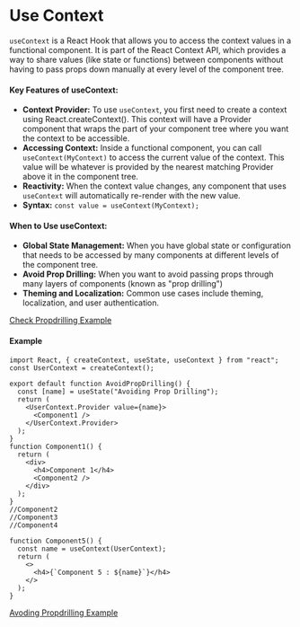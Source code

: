 # Use Context
`useContext` is a React Hook that allows you to access the context values in a functional component. It is part of the React Context API, which provides a way to share values (like state or functions) between components without having to pass props down manually at every level of the component tree.

#### Key Features of useContext:
- **Context Provider:** To use `useContext`, you first need to create a context using React.createContext(). This context will have a Provider component that wraps the part of your component tree where you want the context to be accessible.
- **Accessing Context:** Inside a functional component, you can call `useContext(MyContext)` to access the current value of the context. This value will be whatever is provided by the nearest matching Provider above it in the component tree.
- **Reactivity:** When the context value changes, any component that uses `useContext` will automatically re-render with the new value.
- **Syntax:** `const value = useContext(MyContext);`

#### When to Use useContext:
- **Global State Management:** When you have global state or configuration that needs to be accessed by many components at different levels of the component tree.
- **Avoid Prop Drilling:** When you want to avoid passing props through many layers of components (known as "prop drilling")
- **Theming and Localization:** Common use cases include theming, localization, and user authentication.

[Check Propdrilling Example](propDrilling.jsx)
#### Example
```
import React, { createContext, useState, useContext } from "react";
const UserContext = createContext();

export default function AvoidPropDrilling() {
  const [name] = useState("Avoiding Prop Drilling");
  return (
    <UserContext.Provider value={name}>
      <Component1 />
    </UserContext.Provider>
  );
}
function Component1() {
  return (
    <div>
      <h4>Component 1</h4>
      <Component2 />
    </div>
  );
}
//Component2
//Component3
//Component4

function Component5() {
  const name = useContext(UserContext);
  return (
    <>
      <h4>{`Component 5 : ${name}`}</h4>
    </>
  );
}
```
[Avoding Propdrilling Example](avoidPropDrilling.jsx)